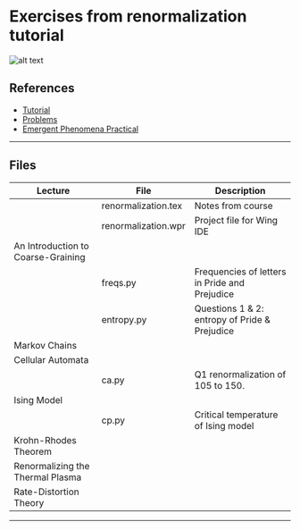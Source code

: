 # Exercises from renormalization tutorial

![alt text](https://www.complexityexplorer.org/system//courses/tutorials/logos/000/000/067/normal/PastedGraphic-2.jpg?1554505471 "")


## References

* [Tutorial](https://www.complexityexplorer.org/courses/67-introduction-to-renormalization)
* [Problems](http://tuvalu.santafe.edu/~simon/MOOC_problems.pdf)
* [Emergent Phenomena Practical](http://tuvalu.santafe.edu/~simon/practical.pdf)

---

## Files

|Lecture|File|Description|
|------------------------------|------------------------------|-----------------------------|
||renormalization.tex|Notes from course|
||renormalization.wpr|Project file for Wing IDE|
|An Introduction to Coarse-Graining||
||freqs.py|Frequencies of letters in Pride and Prejudice|
||entropy.py|Questions 1 & 2: entropy of Pride & Prejudice|
|Markov Chains|||
|Cellular Automata|||
||ca.py|Q1 renormalization of 105 to 150.|
|Ising Model|||
||cp.py|Critical temperature of Ising model|
|Krohn-Rhodes Theorem|||
|Renormalizing the Thermal Plasma|||
|Rate-Distortion Theory|||

---
